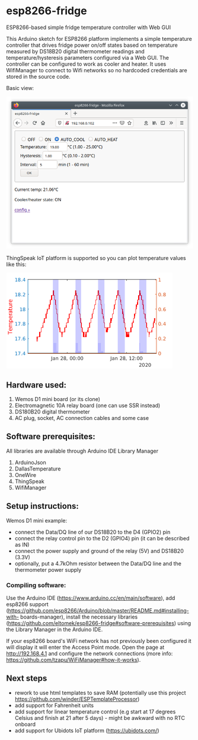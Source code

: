 # esp8266-fridge
ESP8266-based simple fridge temperature controller with Web GUI

This Arduino sketch for ESP8266 platform implements a simple temperature controller that drives fridge power on/off states based on temperature measured by DS18B20 digital thermometer readings and temperature/hysteresis parameters configured via a Web GUI. The controller can be configured to work as cooler and heater.
It uses WifiManager to connect to Wifi networks so no hardcoded credentials are stored in the source code.

Basic view:

![Basic view](https://github.com/eltomek/esp8266-fridge/blob/master/Screen1.png)

ThingSpeak IoT platform is supported so you can plot temperature values like this:

![Data plot](https://github.com/eltomek/esp8266-fridge/blob/master/Screen2.png)

## Hardware used:
1. Wemos D1 mini board (or its clone)
1. Electromagnetic 10A relay board (one can use SSR instead)
1. DS180B20 digital thermometer
1. AC plug, socket, AC connection cables and some case

## Software prerequisites:
All libraries are available through Arduino IDE Library Manager
1. ArduinoJson
1. DallasTemperature
1. OneWire
1. ThingSpeak
1. WifiManager

## Setup instructions:
Wemos D1 mini example:
* connect the Data/DQ line of our DS18B20 to the D4 (GPIO2) pin
* connect the relay control pin to the D2 (GPIO4) pin (it can be described as IN)
* connect the power supply and ground of the relay (5V) and DS18B20 (3.3V)
* optionally, put a 4.7kOhm resistor between the Data/DQ line and the thermometer power supply

### Compiling software:
Use the Arduino IDE (https://www.arduino.cc/en/main/software), add esp8266 support (https://github.com/esp8266/Arduino/blob/master/README.md#installing-with- boards-manager), install the necessary libraries (https://github.com/eltomek/esp8266-fridge#software-prerequisites) using the Library Manager in the Arduino IDE.

If your esp8266 board's  WiFi network has not previously been configured it will display it will enter the Access Point mode. Open the page at http://192.168.4.1 and configure the network connections (more info: https://github.com/tzapu/WiFiManager#how-it-works).

## Next steps
* rework to use html templates to save RAM (potentially use this project https://github.com/winder/ESPTemplateProcessor)
* add support for Fahrenheit units
* add support for linear temperature control (e.g start at 17 degrees Celsius and finish at 21 after 5 days) - might be awkward with no RTC onboard
* add support for Ubidots IoT platform (https://ubidots.com/)
